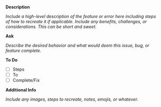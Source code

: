 **Description**

*Include a high-level description of the feature or error here including steps
of how to recreate it if applicable. Include any benefits, challenges, or
considerations. This can be short and sweet.*

**Ask**

*Describe the desired behavior and what would deem this issue, bug, or feature
complete.*

**To Do**
- [ ] Steps
- [ ] To
- [ ] Complete/Fix

**Additional Info**

*Include any images, steps to recreate, notes, emojis, or whatever.*

